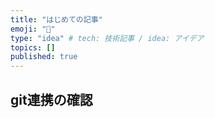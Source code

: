 ```yaml
---
title: "はじめての記事"
emoji: "🎃"
type: "idea" # tech: 技術記事 / idea: アイデア
topics: []
published: true
---
```


## git連携の確認